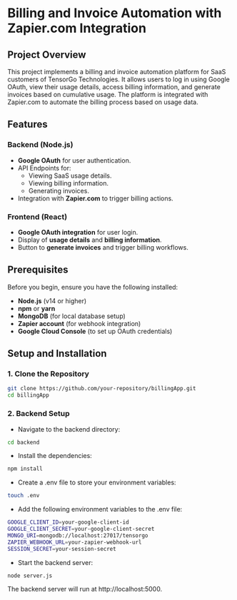 # Billing and Invoice Automation with Zapier.com Integration

## Project Overview
This project implements a billing and invoice automation platform for SaaS customers of TensorGo Technologies. It allows users to log in using Google OAuth, view their usage details, access billing information, and generate invoices based on cumulative usage. The platform is integrated with Zapier.com to automate the billing process based on usage data.

## Features
### Backend (Node.js)
- **Google OAuth** for user authentication.
- API Endpoints for:
  - Viewing SaaS usage details.
  - Viewing billing information.
  - Generating invoices.
- Integration with **Zapier.com** to trigger billing actions.

### Frontend (React)
- **Google OAuth integration** for user login.
- Display of **usage details** and **billing information**.
- Button to **generate invoices** and trigger billing workflows.

## Prerequisites
Before you begin, ensure you have the following installed:
- **Node.js** (v14 or higher)
- **npm** or **yarn**
- **MongoDB** (for local database setup)
- **Zapier account** (for webhook integration)
- **Google Cloud Console** (to set up OAuth credentials)

## Setup and Installation

### 1. Clone the Repository
```bash
git clone https://github.com/your-repository/billingApp.git
cd billingApp
```
### 2. Backend Setup
- Navigate to the backend directory:
```bash 
cd backend
```
- Install the dependencies:
```bash
npm install
```
- Create a .env file to store your environment variables:
```bash
touch .env
```
- Add the following environment variables to the .env file:
```bash
GOOGLE_CLIENT_ID=your-google-client-id
GOOGLE_CLIENT_SECRET=your-google-client-secret
MONGO_URI=mongodb://localhost:27017/tensorgo
ZAPIER_WEBHOOK_URL=your-zapier-webhook-url
SESSION_SECRET=your-session-secret
```
- Start the backend server:
```bash
node server.js
```
The backend server will run at http://localhost:5000.










